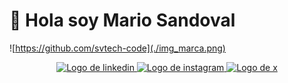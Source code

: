 
# 👋 Hola soy Mario Sandoval

![https://github.com/svtech-code](./img_marca.png)


<p align="center">
  <a href="https://www.linkedin.com/in/mario-sandoval-luengo-a059051b6" target="_blank">
    <img src="https://img.shields.io/badge/LinkedIn-0077B5?logo=linkedIn" alt="Logo de linkedin" />
  </a>
  <a href="https://www.instagram.com/svtech_code/" target="_blank">
    <img src="https://img.shields.io/badge/Follow-E4405F?logo=instagram" alt="Logo de instagram" />
  </a>
  <a href="https://x.com/svtech_code" target="_blank">
    <img src="https://img.shields.io/badge/Follow-black?logo=x" alt="Logo de x" />
  </a>
</p>
